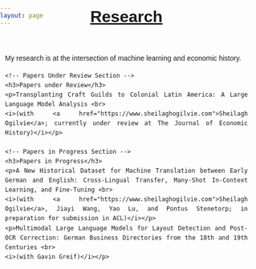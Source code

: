 ```yaml
---
layout: page
---
```


<h2 id="main-title" style="text-decoration: underline; font-size: 32px; margin-top: -60px; text-align: center;">Research</h2>

<div class="research-entry">
    <p>My research is at the intersection of machine learning and economic history.</p>

    <!-- Papers Under Review Section -->
    <h3>Papers under Review</h3>
    <p>Transplanting Craft Guilds to Colonial Latin America: A Large Language Model Analysis <br>
    <i>(with <a href="https://www.sheilaghogilvie.com">Sheilagh Ogilvie</a>; currently under review at The Journal of Economic History)</i></p>

    <!-- Papers in Progress Section -->
    <h3>Papers in Progress</h3>
    <p>A New Historical Dataset for Machine Translation between Early German and English: Cross-Lingual Transfer, Many-Shot In-Context Learning, and Fine-Tuning <br>
    <i>(with <a href="https://www.sheilaghogilvie.com">Sheilagh Ogilvie</a>, Jiayi Wang, Yao Lu, and Pontus Stenetorp; in preparation for submission in ACL)</i></p>
    <p>Multimodal Large Language Models for Layout Detection and Post-OCR Correction: German Business Directories from the 18th and 19th Centuries <br>
    <i>(with Gavin Greif)</i></p>
</div>

<style>
/* Global Styles */
body {
    font-family: Arial, sans-serif;
    line-height: 1.6;
    text-align: justify; /* Justify all text */
    margin: 0;
    padding: 0;
}

#main-title {
    text-decoration: underline;
    font-size: 32px;
    margin-top: -60px;
    text-align: justify; /* Justify the main title */
}

.research-entry {
    margin-top: 10px;
    padding: 10px;
}

.research-entry h3 {
    font-weight: bold;
    margin-bottom: 10px;
    text-decoration: underline;
    font-size: 1.2em;
    text-align: justify; /* Justify the headings */
}

.research-entry p {
    margin-top: 10px;
    font-size: 1em;
}

/* Responsive Styles */
@media (max-width: 600px) {
    .research-entry {
        padding: 15px;
    }

    #main-title {
        font-size: 24px;
    }

    .research-entry h3 {
        font-size: 1.1em;
    }

    .research-entry p {
        font-size: 0.9em;
        margin-top: 5px;
    }
}
</style>